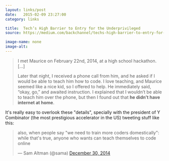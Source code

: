 ```yaml
---
layout: links/post
date:   2015-02-09 23:27:00
category: links

title:  Tech’s High Barrier to Entry for the Underprivileged
source: https://medium.com/backchannel/techs-high-barrier-to-entry-for-the-underprivileged-da254356547d

image-name: none 
image-alt:
---
```


>I met Maurice on February 22nd, 2014, at a high school hackathon. [...]
>
>Later that night, I received a phone call from him, and he asked if I would be able to teach him how to code. I love teaching, and Maurice seemed like a nice kid, so I offered to help. He immediately said, “okay, go,” and awaited instruction. I explained that I wouldn’t be able to teach him over the phone, but then I found out that **he didn’t have internet at home**.

It's really easy to overlook these "details", specially with the president of Y Combinator (the most prestigious accelerator in the US) tweeting stuff like this:

<div class="card-link__tweet">
<blockquote class="twitter-tweet" lang="en"><p>also, when people say &quot;we need to train more coders domestically&quot;: while that&#39;s true, anyone who wants can teach themselves to code online</p>&mdash; Sam Altman (@sama) <a href="https://twitter.com/sama/status/549745218371592192">December 30, 2014</a></blockquote>
<script async src="//platform.twitter.com/widgets.js" charset="utf-8"></script>
</div>